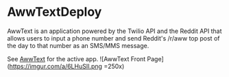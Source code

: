 # AwwTextDeploy

AwwText is an application powered by the Twilio API and the Reddit API that allows users to input a phone number and send Reddit's /r/aww top post of the day to that number as an SMS/MMS message.

See [AwwText](https://awwtext.herokuapp.com/) for the active app.
![AwwText Front Page](https://imgur.com/a/6LHuSII.png =250x)
